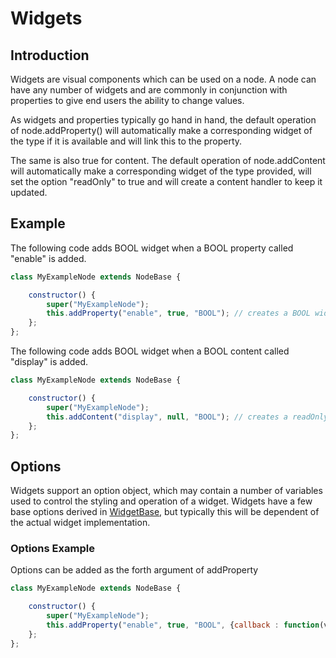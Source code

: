# Widgets

## Introduction
Widgets are visual components which can be used on a node.  A node can have any number of widgets and are commonly in conjunction with properties to give end users the ability to change values.  

As widgets and properties typically go hand in hand, the default operation of node.addProperty() will automatically make a corresponding widget of the type if it is available and will link this to the property. 

The same is also true for content.  The default operation of node.addContent will automatically make a corresponding widget of the type provided, will set the option "readOnly" to true and will create a content handler to keep it updated.  

## Example
The following code adds BOOL widget when a BOOL property called "enable" is added. 
```javascript
class MyExampleNode extends NodeBase {

    constructor() {
        super("MyExampleNode");
        this.addProperty("enable", true, "BOOL"); // creates a BOOL widget with linked property
    };
};
```

The following code adds BOOL widget when a BOOL content called "display" is added. 
```javascript
class MyExampleNode extends NodeBase {

    constructor() {
        super("MyExampleNode");
        this.addContent("display", null, "BOOL"); // creates a readOnly BOOL widget with linked content
    };
};
```

## Options

Widgets support an option object, which may contain a number of variables used to control the styling and operation of a widget. Widgets have a few base options derived in [WidgetBase](/Frontend/Classes/WidgetBase.md), but typically this will be dependent of the actual widget implementation.  

### Options Example

Options can be added as the forth argument of addProperty

```javascript
class MyExampleNode extends NodeBase {

    constructor() {
        super("MyExampleNode");
        this.addProperty("enable", true, "BOOL", {callback : function(value,node) {console.log(value,node}});
    };
};
```